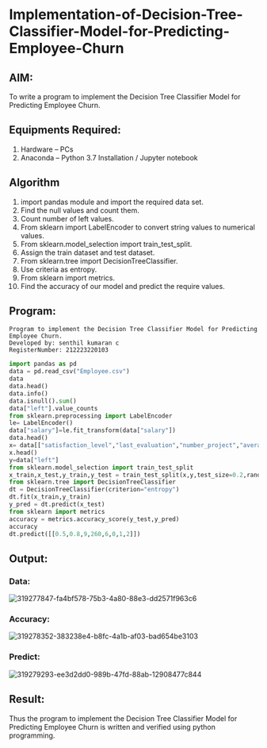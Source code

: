 # Implementation-of-Decision-Tree-Classifier-Model-for-Predicting-Employee-Churn

## AIM:
To write a program to implement the Decision Tree Classifier Model for Predicting Employee Churn.

## Equipments Required:
1. Hardware – PCs
2. Anaconda – Python 3.7 Installation / Jupyter notebook

## Algorithm
1. import pandas module and import the required data set.
2. Find the null values and count them.
3. Count number of left values.
4. From sklearn import LabelEncoder to convert string values to numerical values.
5. From sklearn.model_selection import train_test_split.
6. Assign the train dataset and test dataset.
7. From sklearn.tree import DecisionTreeClassifier.
8. Use criteria as entropy.
9. From sklearn import metrics.
10. Find the accuracy of our model and predict the require values.
 
## Program:
```
Program to implement the Decision Tree Classifier Model for Predicting Employee Churn.
Developed by: senthil kumaran c
RegisterNumber: 212223220103
```
```python
import pandas as pd
data = pd.read_csv("Employee.csv")
data
data.head()
data.info()
data.isnull().sum()
data["left"].value_counts
from sklearn.preprocessing import LabelEncoder
le= LabelEncoder()
data["salary"]=le.fit_transform(data["salary"])
data.head()
x= data[["satisfaction_level","last_evaluation","number_project","average_montly_hours","time_spend_company","Work_accident","promotion_last_5years","salary"]]
x.head()
y=data["left"]
from sklearn.model_selection import train_test_split
x_train,x_test,y_train,y_test = train_test_split(x,y,test_size=0.2,random_state = 100)
from sklearn.tree import DecisionTreeClassifier
dt = DecisionTreeClassifier(criterion="entropy")
dt.fit(x_train,y_train)
y_pred = dt.predict(x_test)
from sklearn import metrics
accuracy = metrics.accuracy_score(y_test,y_pred)
accuracy
dt.predict([[0.5,0.8,9,260,6,0,1,2]])
```

## Output:
### Data:
![319277847-fa4bf578-75b3-4a80-88e3-dd2571f963c6](https://github.com/user-attachments/assets/b492574c-ae7d-4534-acd3-d8b5e75d9c72)

### Accuracy:
![319278352-383238e4-b8fc-4a1b-af03-bad654be3103](https://github.com/user-attachments/assets/882a2e7e-22d0-48e9-92fa-2cc41ca5b209)

### Predict:
![319279293-ee3d2dd0-989b-47fd-88ab-12908477c844](https://github.com/user-attachments/assets/edc29704-ebd6-4966-b832-124cc0e1285f)


## Result:
Thus the program to implement the  Decision Tree Classifier Model for Predicting Employee Churn is written and verified using python programming.

